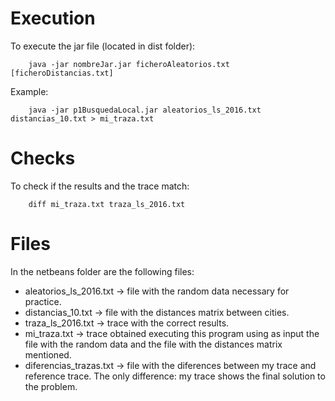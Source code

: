 # Execution #

To execute the jar file (located in dist folder):
		
		java -jar nombreJar.jar ficheroAleatorios.txt [ficheroDistancias.txt]

Example:
		
		java -jar p1BusquedaLocal.jar aleatorios_ls_2016.txt distancias_10.txt > mi_traza.txt

# Checks #

To check if the results and the trace match:
		
		diff mi_traza.txt traza_ls_2016.txt

# Files #

In the netbeans folder are the following files:

- aleatorios_ls_2016.txt -> file with the random data necessary for practice.
- distancias_10.txt -> file with the distances matrix between cities.
- traza_ls_2016.txt -> trace with the correct results.
- mi_traza.txt -> trace obtained executing this program using as input the file with the random data and the file with the distances matrix mentioned.
- diferencias_trazas.txt -> file with the diferences between my trace and reference trace. The only difference: my trace shows the final solution to the problem.
